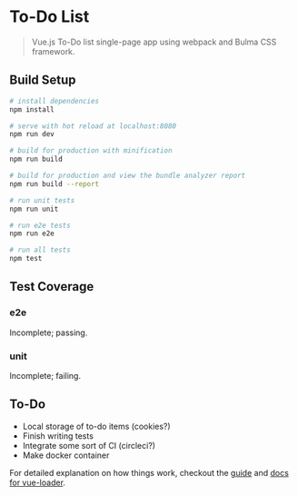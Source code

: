 # To-Do List

> Vue.js To-Do list single-page app using webpack and Bulma CSS framework.

## Build Setup

``` bash
# install dependencies
npm install

# serve with hot reload at localhost:8080
npm run dev

# build for production with minification
npm run build

# build for production and view the bundle analyzer report
npm run build --report

# run unit tests
npm run unit

# run e2e tests
npm run e2e

# run all tests
npm test
```

## Test Coverage

### e2e
Incomplete; passing.

### unit
Incomplete; failing.

## To-Do

- Local storage of to-do items (cookies?)
- Finish writing tests
- Integrate some sort of CI (circleci?)
- Make docker container

For detailed explanation on how things work, checkout the [guide](http://vuejs-templates.github.io/webpack/) and [docs for vue-loader](http://vuejs.github.io/vue-loader).
